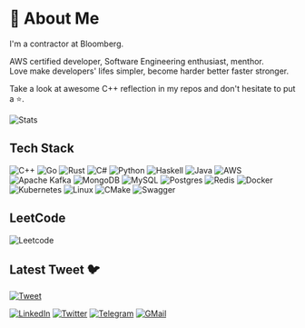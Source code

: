 # 💫 About Me

I'm a contractor at Bloomberg.

AWS certified developer, Software Engineering enthusiast, menthor.  
Love make developers' lifes simpler, become harder better faster stronger.  

Take a look at awesome C++ reflection in my repos and don't hesitate to put a ⭐.

![Stats](https://github-readme-stats.vercel.app/api?username=chocolacula&theme=dark&hide_rank=true&hide_title=true&hide_border=true&show_icons=true&count_private=true)  

## Tech Stack

![C++](https://img.shields.io/badge/C++-%2300599C.svg?style=flat-square&logo=c%2B%2B&logoColor=white)
![Go](https://img.shields.io/badge/Go-%2300ADD8.svg?style=flat-square&logo=go&logoColor=white)
![Rust](https://img.shields.io/badge/Rust-ebedf2?style=flat-square&logo=rust&logoColor=black)
![C#](https://img.shields.io/badge/C%23-8c2bb3?style=flat-square&logo=c-sharp&logoColor=white)
![Python](https://img.shields.io/badge/Python-3670A0?style=flat-square&logo=python&logoColor=ffdd54)
![Haskell](https://img.shields.io/badge/Haskell-5e5086?style=flat-square&logo=haskell&logoColor=white)
![Java](https://img.shields.io/badge/Java-d4333b?style=flat-square&logo=openjdk&logoColor=white)
![AWS](https://img.shields.io/badge/AWS-%23FF9900.svg?style=flat-square&logo=amazon-aws&logoColor=white)
![Apache Kafka](https://img.shields.io/badge/Kafka-ebedf2?style=flat-square&logo=apachekafka&logoColor=black)
![MongoDB](https://img.shields.io/badge/MongoDB-%234ea94b.svg?style=flat-square&logo=mongodb&logoColor=white)
![MySQL](https://img.shields.io/badge/MySQL-4969ba?style=flat-square&logo=mysql&logoColor=white)
![Postgres](https://img.shields.io/badge/Postgres-%23316192.svg?style=flat-square&logo=postgresql&logoColor=white)
![Redis](https://img.shields.io/badge/Redis-%23DD0031.svg?style=flat-square&logo=redis&logoColor=white)
![Docker](https://img.shields.io/badge/Docker-%230db7ed.svg?style=flat-square&logo=docker&logoColor=white)
![Kubernetes](https://img.shields.io/badge/Kubernetes-%23326ce5.svg?style=flat-square&logo=kubernetes&logoColor=white)
![Linux](https://img.shields.io/badge/Linux-FCC624?style=flat-square&logo=linux&logoColor=black)
![CMake](https://img.shields.io/badge/CMake-%23141d99.svg?style=flat-square&logo=cmake&logoColor=white)
![Swagger](https://img.shields.io/badge/-Swagger-%2344aa44.svg?style=flat-square&logo=swagger&logoColor=white)

## LeetCode

![Leetcode](https://leetcard.jacoblin.cool/chocolacula?ext=heatmap)

## Latest Tweet 🐦

[![Tweet](https://gtce.itsvg.in/api?username=mvolloshin&icon=sparkles)](https://github.com/VishwaGauravIn/github-twitter-card-embed)

[![LinkedIn](https://img.shields.io/badge/LinkedIn-%230077B5.svg?style=flat-square&logo=linkedin&logoColor=white)](https://linkedin.com/in/mvolloshin)
[![Twitter](https://img.shields.io/badge/Twitter-%231DA1F2.svg?style=flat-square&logo=Twitter&logoColor=white)](https://twitter.com/mvolloshin)
[![Telegram](https://img.shields.io/badge/Telegram-%2348b0f7.svg?style=flat-square&logo=Telegram&logoColor=white)](https://t.me/mvolloshin)
[![GMail](https://img.shields.io/badge/Gmail-D14836?style=flat-square&logo=gmail&logoColor=white)](https://mail.google.com/mail/?view=cm&source=mailto&to=mvolloshin@gmail.com)

<!-- Proudly created with GPRM ( https://gprm.itsvg.in ) -->

